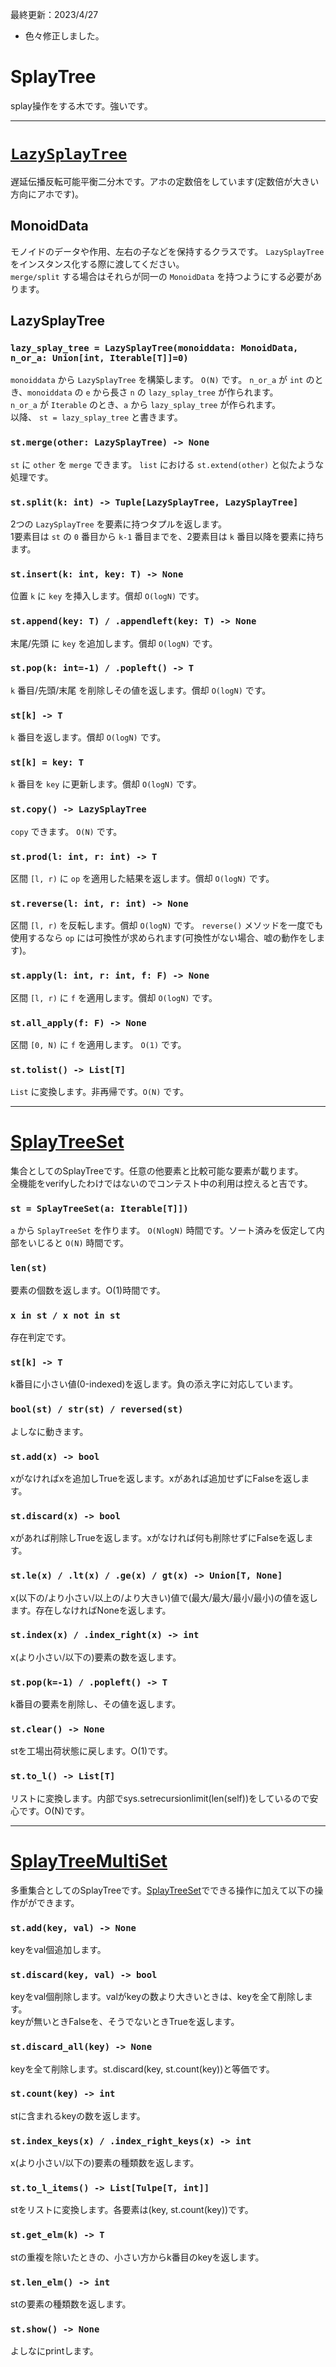 最終更新：2023/4/27
- 色々修正しました。


# SplayTree
splay操作をする木です。強いです。  

_____

# [`LazySplayTree`](https://github.com/titanium-22/Library_py/blob/main/DataStructures/BBST/SplayTree/LazySplayTree.py)
遅延伝播反転可能平衡二分木です。アホの定数倍をしています(定数倍が大きい方向にアホです)。

## MonoidData
モノイドのデータや作用、左右の子などを保持するクラスです。 `LazySplayTree` をインスタンス化する際に渡してください。  
`merge/split` する場合はそれらが同一の `MonoidData` を持つようにする必要があります。

## LazySplayTree

### `lazy_splay_tree = LazySplayTree(monoiddata: MonoidData, n_or_a: Union[int, Iterable[T]]=0)`
`monoiddata` から `LazySplayTree` を構築します。 `O(N)` です。
`n_or_a` が `int` のとき、`monoiddata` の `e` から長さ `n` の `lazy_splay_tree` が作られます。  
`n_or_a` が `Iterable` のとき、`a` から `lazy_splay_tree` が作られます。  
以降、 `st = lazy_splay_tree` と書きます。

### ```st.merge(other: LazySplayTree) -> None```
`st` に `other` を `merge` できます。 `list` における `st.extend(other)` と似たような処理です。

### ```st.split(k: int) -> Tuple[LazySplayTree, LazySplayTree]```
2つの `LazySplayTree` を要素に持つタプルを返します。  
1要素目は `st` の `0` 番目から `k-1` 番目までを、2要素目は `k` 番目以降を要素に持ちます。

### ```st.insert(k: int, key: T) -> None```
位置 `k` に `key` を挿入します。償却 `O(logN)` です。

### ```st.append(key: T) / .appendleft(key: T) -> None```
末尾/先頭 に `key` を追加します。償却 `O(logN)` です。

### ```st.pop(k: int=-1) / .popleft() -> T```
`k` 番目/先頭/末尾 を削除しその値を返します。償却 `O(logN)` です。

### ```st[k] -> T```
`k` 番目を返します。償却 `O(logN)` です。

### ```st[k] = key: T```
`k` 番目を `key` に更新します。償却 `O(logN)` です。

### ```st.copy() -> LazySplayTree```
`copy` できます。 `O(N)` です。

### ```st.prod(l: int, r: int) -> T```
区間 `[l, r)` に `op` を適用した結果を返します。償却 `O(logN)` です。

### ```st.reverse(l: int, r: int) -> None```
区間 `[l, r)` を反転します。償却 `O(logN)` です。 `reverse()` メソッドを一度でも使用するなら `op` には可換性が求められます(可換性がない場合、嘘の動作をします)。

### ```st.apply(l: int, r: int, f: F) -> None```
区間 `[l, r)` に `f` を適用します。償却 `O(logN)` です。

### ```st.all_apply(f: F) -> None```
区間 `[0, N)` に `f` を適用します。 `O(1)` です。

### ```st.tolist() -> List[T]```
`List` に変換します。非再帰です。`O(N)` です。

_____

# [SplayTreeSet](https://github.com/titanium-22/Library/blob/main/BST/SplayTree/SplayTreeSet.py)
集合としてのSplayTreeです。任意の他要素と比較可能な要素が載ります。  
全機能をverifyしたわけではないのでコンテスト中の利用は控えると吉です。

### ```st = SplayTreeSet(a: Iterable[T]])```
`a` から `SplayTreeSet` を作ります。 `O(NlogN)` 時間です。ソート済みを仮定して内部をいじると `O(N)` 時間です。

### ```len(st)```
要素の個数を返します。O(1)時間です。

### ```x in st / x not in st```
存在判定です。

### ```st[k] -> T```
k番目に小さい値(0-indexed)を返します。負の添え字に対応しています。

### ```bool(st) / str(st) / reversed(st)```
よしなに動きます。

### ```st.add(x) -> bool```
xがなければxを追加しTrueを返します。xがあれば追加せずにFalseを返します。

### ```st.discard(x) -> bool```
xがあれば削除しTrueを返します。xがなければ何も削除せずにFalseを返します。

### ```st.le(x) / .lt(x) / .ge(x) / gt(x) -> Union[T, None]```
x(以下の/より小さい/以上の/より大きい)値で(最大/最大/最小/最小)の値を返します。存在しなければNoneを返します。

### ```st.index(x) / .index_right(x) -> int```
x(より小さい/以下の)要素の数を返します。

### ```st.pop(k=-1) / .popleft() -> T```
k番目の要素を削除し、その値を返します。

### ```st.clear() -> None```
stを工場出荷状態に戻します。O(1)です。

### ```st.to_l() -> List[T]```
リストに変換します。内部でsys.setrecursionlimit(len(self))をしているので安心です。O(N)です。

_____
# [SplayTreeMultiSet](https://github.com/titanium-22/Library/blob/main/BST/SplayTree/SplayTreeMultiSet.py)
多重集合としてのSplayTreeです。[SplayTreeSet](https://github.com/titanium-22/Library/blob/main/BST/SplayTree/SplayTreeSet.py)でできる操作に加えて以下の操作がができます。  

### ```st.add(key, val) -> None```
keyをval個追加します。

### ```st.discard(key, val) -> bool```
keyをval個削除します。valがkeyの数より大きいときは、keyを全て削除します。  
keyが無いときFalseを、そうでないときTrueを返します。

### ```st.discard_all(key) -> None```
keyを全て削除します。st.discard(key, st.count(key))と等価です。

### ```st.count(key) -> int```
stに含まれるkeyの数を返します。

### ```st.index_keys(x) / .index_right_keys(x) -> int```
x(より小さい/以下の)要素の種類数を返します。

### ```st.to_l_items() -> List[Tulpe[T, int]]```
stをリストに変換します。各要素は(key, st.count(key))です。

### ```st.get_elm(k) -> T```
stの重複を除いたときの、小さい方からk番目のkeyを返します。

### ```st.len_elm() -> int```
stの要素の種類数を返します。

### ```st.show() -> None```
よしなにprintします。
